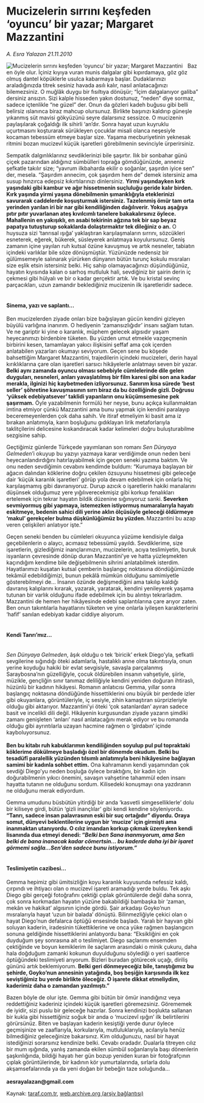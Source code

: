 # Mucizelerin sırrını keşfeden ‘oyuncu’ bir yazar; Margaret Mazzantini

*A. Esra Yalazan 21.11.2010*

<div class="yazi"><img align="left" alt="Mucizelerin sırrını keşfeden ‘oyuncu’ bir yazar; Margaret Mazzantini" border="0" src="http://www.taraf.com.tr/fotoraflar/makaleler/mucizelerin-sirrini-kesfeden-oyuncu-bir-yazar_9868_orijinal.jpg" style="border-right-width:10px; border-color:#FFFFFF"/><p>Bazen öyle olur. İçiniz kıyıya vuran munis dalgalar gibi kıpırdamaya, göz göz olmuş dantel köpüklerle usulca kabarmaya başlar. Dudaklarınızı araladığınızda titrek sesiniz havada asılı kalır, nasıl anlatacağınızı bilemezsiniz. O muğlâk duygu bir fısıltıya dönüşür; “İçim dalgalanıyor galiba” dersiniz ansızın. Sizi kalple hisseden yakın dostunuz, “neden” diye sormaz, sadece içtenlikle “ne güzel” der. Onun da gözleri kadeh buğusu gibi belli belirsiz ıslanınca biraz mahcup olursunuz. Birlikte başınızı kaldırıp güneşle yıkanmış süt mavisi gökyüzünü seyre dalarsınız sessizce. O mucizenin paylaşılarak çoğaldığı ilk sihirli ‘an’dır. Sonra hayat uzun kuyruklu uçurtmasını koşturarak sürükleyen çocuklar misali olanca neşesiyle kocaman tebessüm etmeye başlar size. Yaşama mecburiyetinin yeknesak ritmini bozan mucizevî küçük işaretleri görebilmenin sevinciyle ürperirsiniz. </p>
<p>Sempatik dalgınlıklarınız sevdiklerinizi bile şaşırtır. Ilık bir sonbahar günü çiçek pazarından aldığınız sümbülleri toprağa gömdüğünüzde, anneniz şefkatle takılır size; “yavrum ilkbaharda ekilir o soğanlar, şaşırdın iyice sen” der, mesela. “Şaşırdım annecim, çok şaşırdım hem de” demek istersiniz ama susup hınzırca edepsiz kıkırtılarınızı dinlersiniz. <b>Yirmi yaşındayken kırk yaşındaki gibi kambur ve ağır hissetmenin suçluluğu geride kalır birden. Kırk yaşında yirmi yaşına dönebilmenin şımarıklığıyla eteklerinizi savurarak caddelerde koşuşturmak istersiniz. Tazelenmiş ömür tam orta yerinden yarılan iri bir nar gibi kendiliğinden dağılıverir. Yokuş aşağıya pıtır pıtır yuvarlanan ateş kıvılcımlı tanelere bakakalırsınız öylece. Mahallenin en yakışıklı, en asabi tekirinin ağzına tek bir sap beyaz papatya tutuşturup sokaklarda dolaştırmaktır tek dileğiniz o an.</b> O huysuza sizi ‘tanrısal ışığa’ yaklaştıran karşılaşmaların sırrını, sözcükleri esneterek, eğerek, bükerek, süsleyerek anlatmaya koyulursunuz. Geniş zamanın içine yayılan ruh kutsal özüne kavuşmuş ve artık nesneler, tabiatın içindeki varlıklar bile söze dönüşmüştür. Yüzünüzde nedensiz bir gülümsemeyle salınarak yürürken dünyanın bütün turunç kokulu mısraları size eşlik etsin istersiniz belki. Hiç sahip olamayacağınızı düşündüğünüz, hayatın kıyısında kalan o sarhoş mutluluk hali, sevdiğiniz bir şairin derin iç çekmesi gibi hülyalı ve bir o kadar gerçektir artık. Ve bu kristal sevinç parçacıkları, uzun zamandır beklediğiniz mucizenin ilk işaretleridir sadece. <b> </b></p>
<h4><br/>Sinema, yazı ve saplantı...</h4>
<p>Ben mucizelerden ziyade onları bize bağışlayan gücün kendini gizleyen büyülü varlığına inanırım. O hediyenin ‘zamansızlığıdır’ insanı sağlam tutan. Ve ne gariptir ki yine o karanlık, müphem gelecek algısıdır yaşam heyecanımızı birdenbire tüketen. Bu yüzden umut etmekle vazgeçmenin birbirini kesen, tamamlayan yakıcı ilişkisini şeffaf ama çok içerden anlatabilen yazarları okumayı seviyorum. Geçen sene bu köşede bahsettiğim Margaret Mazzantini, trajedilerin içindeki mucizeleri, derin hayal kırıklıklarına çare olan işaretleri sarsıcı hikâyelerle anlatmayı seven bir yazar. <b>Belki aynı zamanda oyuncu olması sebebiyle cümlelerinde dile gelen duyguları, nesneleri, anları yavaşlatılmış bir film karesi gibi son ana kadar merakla, ilginizi hiç kaybetmeden izliyorsunuz. Sanırım kısa sürede ‘best seller’ şöhretine kavuşmasının sırrı biraz da bu özelliğinde gizli. Doğrusu ‘yüksek edebiyatsever’ taklidi yapanların onu küçümsemesine pek şaşırmam.</b> Öyle yazabilmenin formülü her neyse, bunu açıkça kullanmaktan imtina etmiyor çünkü Mazzantini ama bunu yapmak için kendini paralayıp beceremeyenlerden çok daha sahih. Ve itiraf etmeliyim ki basit ama iz bırakan anlatımıyla, karın boşluğunu gıdıklayan lirik metaforlarıyla taklitçilerini delicesine kıskandıracak kadar kelimeleri doğru buluşturabilme sezgisine sahip. </p>
<p>Geçtiğimiz günlerde Türkçede yayımlanan son romanı <i>Sen Dünyaya Gelmeden</i>’i okuyup bu yazıyı yazmaya karar verdiğimde onun neden beni heyecanlandırdığını hatırlayabilmek için geçen seneki yazıma baktım. Ve onu neden sevdiğimin cevabını kendimde buldum: “Kurumaya başlayan bir ağacın dalından köklerine doğru çekilen özsuyunu hissetmesi gibi geleceğe dair ‘küçük karanlık işaretleri’ görüp yola devam edebilmek için onlarla hiç karşılaşmamış gibi davranıyoruz. Durup azıcık o işaretlerin hakiki manalarını düşünsek olduğumuz yere yığılıverecekmişiz gibi korkup fenalıkları ertelemek için tekrar hayatın bildik düzenine sığınıyoruz sanki.<b> Severken sevmiyormuş gibi yapmaya, istemezken istiyormuş numaralarıyla hayatı eskitmeye, bedenin sahici dili yerine aklın ölçüsüyle geleceği öldürmeye ‘makul’ gerekçeler bulma düşkünlüğümüz bu yüzden. </b>Mazzantini bu azap veren çelişkileri anlatıyor işte.”</p>
<p>Geçen seneki benden bu cümleleri okuyunca yüzüme kendisiyle dalga geçebilenlerin o alaycı, acımasız tebessümü yayıldı. Sevdiklerime, size işaretlerin, gizlediğimiz inançlarımızın, mucizelerin, acıya teslimiyetin, buruk isyanların çevresinde dönüp duran Mazzantini’ye ve hatta yüzleşmekten kaçındığım kendime bile değişebilmenin sihrini anlatabilmek isterdim. Hayatlarımızı kuşatan kutsal çemberin başlangıç noktasına döndüğümüzde tekâmül edebildiğimizi, bunun pekâlâ mümkün olduğunu samimiyetle gösterebilmeyi de... İnsanın özünde değişmediğini ama takılıp kaldığı davranış kalıplarını kırarak, yazarak, yaratarak, kendini yenileyerek yaşama tutunan bir varlık olduğunu ifade edebilmek için bu alıntıyı tekrarladım. Mazzantini de hemen her hikâyesinde edebi saplantılarına çare arıyor zaten. Ben onun takıntılarla hayatlarını tüketen ve yine onlarla iyileşen karakterlerini ‘hafif’ sanılan edebiyatı kadar ciddiye alıyorum. <b> </b></p>
<h4><br/>Kendi Tanrı’mız...</h4>
<p><i><br/>Sen Dünyaya Gelmeden</i>, âşık olduğu o tek ‘biricik’ erkek Diego’yla, şefkatli sevgilerine sığındığı öteki adamlarla, hastalıklı anne olma takıntısıyla, onun yerine koyduğu hakiki bir evlat sevgisiyle, savaşla parçalanmış Saraybosna’nın güzelliğiyle, çocuk öldürebilen insanın vahşetiyle, şiirle, müzikle, gençliğin sınır tanımaz deliliğiyle kendini yeniden doğuran ihtiraslı, hüzünlü bir kadının hikâyesi. Romanın anlatıcısı Gemma, yıllar sonra başlangıç noktasına döndüğünde hissettiklerini onu büyük bir perdede izler gibi okuyanlara, görüntüleriyle, iç sesiyle, zihin kamaştıran sürprizleriyle olduğu gibi aktarıyor. Mazzantini’yi öteki ‘çok satanlardan’ ayıran sadece basit ve incelikli dili değil. Hikâyenin kurgusundan ziyade yazarın şimdiki zamanı genişleten ‘anları’ nasıl anlatacağını merak ediyor ve bu romanda olduğu gibi ayrıntılarla uzayan hacmine rağmen o ‘girdabın’ içinde kayboluyorsunuz. <br/><br/><b>Ben bu kitabı ruh kabuklarımın kendiliğinden soyulup pul pul topraktaki köklerime dökülmeye başladığı özel bir dönemde okudum. Belki bu tesadüfî paralellik yüzünden tılsımlı anlatımıyla beni hikâyesine bağlayan samimi bir kadınla sohbet ettim.</b> Ona kahramanın kendi yaşamından çok sevdiği Diego’yu neden boşluğa öylece bıraktığını, bir kadın için doğurabilmenin yıkıcı önemini, savaşın vahşetine tahammül eden insanı hayatta tutanın ne olduğunu sordum. Kilisedeki konuşmayı ona yazdıranın ne olduğunu merak ediyordum. </p>
<p>Gemma umudunu büsbütün yitirdiği bir anda ‘kasvetli simgeselliklerle’ dolu bir kiliseye girdi, bütün ‘gizli inançlılar’ gibi kendi kendine söyleniyordu. <b>“Tanrı, sadece insan palavrasının eski bir suç ortağıdır” diyordu. Oraya somut, dünyevi beklentilerine uygun bir ‘mucize’ için girmişti ama inanmaktan utanıyordu. O cılız imandan korkup çıkmak üzereyken kendi lisanında dua etmeyi denedi: “<i>Belki ben Sana inanmıyorum, ama Sen belki de bana inanacak kadar cömertsin... bu kaderde daha iyi bir işaret görmemi sağla...Sen’den sadece bunu istiyorum.”</i></b></p>
<p></p>
<h4><br/>Teslimiyetin cazibesi...</h4>
<p>Gemma hepimiz gibi ümitsizliğin koyu karanlık kuyusunda nefessiz kaldı, çırpındı ve ihtiyacı olan o mucizevî işareti aramadığı yerde buldu. Tek aşkı Diego gibi gerçeği fotoğrafını çektiği çıplak görüntülerde değil daha sonra, çok sonra korkmadan hayatın yüzüne bakabildiği bambaşka bir ‘zaman, mekân ve hakikat’ algısının içinde gördü. Şair arkadaşı Goyko’nun mısralarıyla hayat ‘uzun bir balada’ dönüştü. Bilinmezliğiyle çekici olan o hayat Diego’nun defalarca öptüğü ensesinde başladı. Yaralı bir hayvan gibi soluyan kaderin, iradesinin tükettiklerine ve onca yüke rağmen başlangıcın sonuna geldiğinde hissettiklerini anlatıyordu bana: “Eksikliğini en çok duyduğum şey sonrasına ait o teslimiyet. Diego saçlarımı ensemden çektiğinde ve boyun kemiklerim ile saçlarım arasındaki o minik çukuru, daha hala doğduğum zamanki kokunun duyulduğunu söylediği o yeri saatlerce öptüğündeki teslimiyeti arıyorum. Bizleri buradan götürecek uçağı, diriliş gününü artık beklemiyorum. <b>Belki geri dönmeyeceğiz bile, tanıştığımız bu şehirde, Goyko’nun annesinin yatağında, boş beşiğin karşısında ilk kez seviştiğimiz bu yerde birlikte öleceğiz. O işarete dikkat etmeliydim, kaderimiz daha o zamandan yazılmıştı.” </b></p>
<p>Bazen böyle de olur işte. Gemma gibi bütün bir ömür inandığınız veya reddettiğiniz kaderiniz içindeki küçük işaretleri göremezsiniz. Görememek de iyidir, sizi puslu bir geleceğe hazırlar. Sonra kendinizi boşlukta sallanan bir kukla gibi hissettiğiniz soğuk bir anda o ‘mucizevî ışığın’ ilk belirtilerini görürsünüz. Biten ve başlayan kaderin kesiştiği yerde durur öylece geçmişinize ve zaaflarıyla, korkularıyla, mutluluklarıyla, acılarıyla henüz bilmediğiniz geleceğinize bakarsınız. Kim olduğunuzu, nasıl bir hayat istediğinizi sorarsınız kendinize belki. Cevabı oradadır. Dualarla titreyen cılız bir mum ışığında, yanlış zamanda ekilen sümbül soğanlarıyla başı dönenlerin şaşkınlığında, bildiği hayatı her gün bozup yeniden kuran bir fotoğrafçının çıplak görüntülerinde, bir kadının kör yumurtalarında, sırlarla dolu akşamsefalarında ya da yeni doğan bir bebeğin taze soluğunda...<br/><br/><b>aesrayalazan@gmail.com</b></p></div>

Kaynak: [taraf.com.tr](http://www.taraf.com.tr:80/a-esra-yalazan/makale-mucizelerin-sirrini-kesfeden-oyuncu-bir-yazar.htm), [web.archive.org (arşiv bağlantısı)](http://web.archive.org/web/20101123124133/http://www.taraf.com.tr:80/a-esra-yalazan/makale-mucizelerin-sirrini-kesfeden-oyuncu-bir-yazar.htm)
